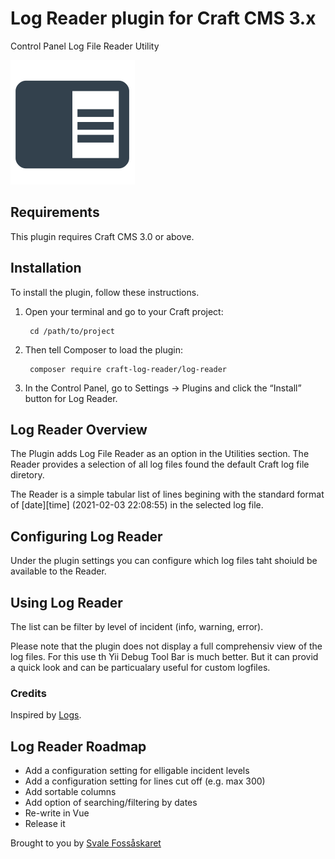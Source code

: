 # Log Reader plugin for Craft CMS 3.x

Control Panel Log File Reader Utility

![Screenshot](resources/img/plugin-logo.svg)

## Requirements

This plugin requires Craft CMS 3.0 or above.

## Installation

To install the plugin, follow these instructions.

1. Open your terminal and go to your Craft project:

        cd /path/to/project

2. Then tell Composer to load the plugin:

        composer require craft-log-reader/log-reader

3. In the Control Panel, go to Settings → Plugins and click the “Install” button for Log Reader.

## Log Reader Overview

The Plugin adds Log File Reader as an option in the Utilities section. The Reader provides a selection of all log files found the default Craft log file diretory.

The Reader is a simple tabular list of lines begining with the standard format of [date][time] (2021-02-03 22:08:55) in the selected log file.


## Configuring Log Reader

Under the plugin settings you can configure which log files taht shoiuld be available to the Reader.

## Using Log Reader

The list can be filter by level of incident (info, warning, error).

Please note that the plugin does not display a full comprehensiv view of the log files. For this use th Yii Debug Tool Bar is much better. But it can provid a quick look and can be particualary useful for custom logfiles.


### Credits
Inspired by [Logs](https://github.com/ethercreative/logs).

## Log Reader Roadmap

* Add a configuration setting for elligable incident levels
* Add a configuration setting for lines cut off (e.g. max 300)
* Add sortable columns
* Add option of searching/filtering by dates
* Re-write in Vue
* Release it

Brought to you by [Svale Fossåskaret](https://github.com/svale)
